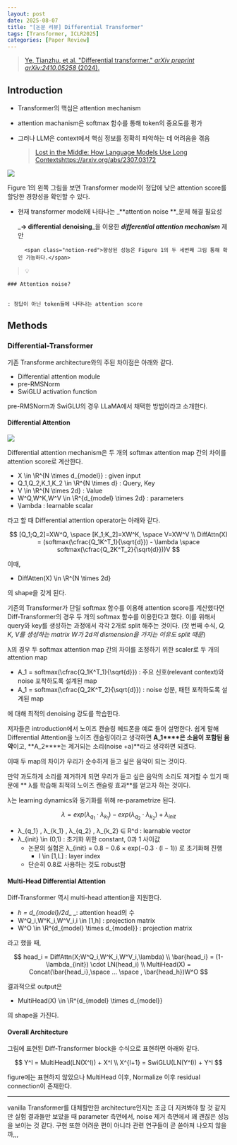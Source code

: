 ```yaml
---
layout: post
date: 2025-08-07
title: "[논문 리뷰] Differential Transformer"
tags: [Transformer, ICLR2025]
categories: [Paper Review]
---
```


> [Ye, Tianzhu, et al. "Differential transformer." ](https://arxiv.org/abs/2410.05258)[_arXiv preprint arXiv:2410.05258_](https://arxiv.org/abs/2410.05258)[ (2024).](https://arxiv.org/abs/2410.05258)



## Introduction

- Transformer의 핵심은 attention mechanism
- attention machanism은 softmax 함수를 통해 token의 중요도를 평가
- 그러나 LLM은 context에서 핵심 정보를 정확히 파악하는 데 어려움을 겪음

	> [Lost in the Middle: How Language Models Use Long Contextshttps://arxiv.org/abs/2307.03172](https://arxiv.org/abs/2307.03172)


![](https://prod-files-secure.s3.us-west-2.amazonaws.com/542b861c-36a8-4051-84e5-8804b6728dba/9083ea56-691a-4752-ae26-47f403431ac8/image.png?X-Amz-Algorithm=AWS4-HMAC-SHA256&X-Amz-Content-Sha256=UNSIGNED-PAYLOAD&X-Amz-Credential=ASIAZI2LB466ZLH7RCYK%2F20250904%2Fus-west-2%2Fs3%2Faws4_request&X-Amz-Date=20250904T031945Z&X-Amz-Expires=3600&X-Amz-Security-Token=IQoJb3JpZ2luX2VjEOr%2F%2F%2F%2F%2F%2F%2F%2F%2F%2FwEaCXVzLXdlc3QtMiJHMEUCIQCGdFAxQXSAe%2B%2BMxJL1owOus2E%2FesKJ0uZohAa69FuIxwIgctSYJtAzgTsWYMPWLWxMVjmPDs7Hk%2FHS%2F4fGgFqUOaUq%2FwMIUxAAGgw2Mzc0MjMxODM4MDUiDJCKDET8AqqtSvsiCircAzhO4RZc%2FLUkQmlyrVbKrnsEYHPg%2FaTMsZNtsDQ%2FSxu%2B6Z6OkTcKZCFWS5ngnB%2BIQj1QjlTStCGC9O0TsLFke7h%2BaVCxPs71fxXiJiikjGsDZBn3E9RF9wjedxAJG7dkvMXDBjitQE7FHFC%2B6TVSLTavS0fLASPcHYo4ZHrzvxDTazjkVuiQdAy99KpxTlKdBuQ04QzDWqLzub1j1iMpAZbLzloVNr5nSed6eBaDYGVC7E6H7JiThY1mFw8cgRqakpDrRwDtRCcX2yxAos%2BrNSBwI35L7hzLOfFYD1VZfh8XRQ3UiM%2B3oJQX1Psv9MmKGSglho5YCgvZld7HmuKbtqePepziu%2FyHgVYDtEPWB4o0ZCGPYYyigBowsVjyONr%2BqMEATQUabZPW7e0o6rYVabwS9Uld7g5Bgc8fFuR76FKNo14VC3qcsXN2E8VD0fSbH3qwKO%2FvuEY6%2BxgpNlDGkdNuugRJ094vv1U5Hx82H2hrNmaJ6b9yfDinpnAyK54a%2FodBqoM3qfm7pio%2BCfaCVMiff2VvzCx%2B9ePR1UXo2aTuaTUrD8XJH4j5J6zh%2FIXp8KtZ8LNFYiin5UZJDWYef8IYvaH%2B9ClBA8ACkluxG2qX3dsmKs45aCI1Q%2B03MJ7n48UGOqUBo3RXbUcG1m10ofYGqczEPm2EDqbgiyYTezPqhnLx08LfMK%2FqhO9I6FnCU3iF9RWqS76qKpyq394dgnyTAhY18CS1TxSQdUdiZ%2BFeQCE9UkTtf%2B2Qrus0k3RLbPGqkaQRmFzbygkoRy1Xw6zBDU75JcgOt1i4u6PEGNylT8Yp7arBDyX2ePvqvMD0hT%2FHESzzA94xkNMErfcvQtd0vVpP1rhwM8F%2F&X-Amz-Signature=f8c4f7713cf3302356e28ebc83b090b6afa9d61641b28181f18256f139598848&X-Amz-SignedHeaders=host&x-amz-checksum-mode=ENABLED&x-id=GetObject)


Figure 1의 왼쪽 그림을 보면 Transformer model이 정답에 낮은 attention score를 할당한 경향성을 확인할 수 있다.

- 현재 transformer model에 나타나는 _**attention noise **_문제 해결 필요성

	_**→ differential denoising**_을 이용한 _**differential attention mechanism**_ 제안


		<span class="notion-red">향상된 성능은 Figure 1의 두 세번째 그림 통해 확인 가능하다.</span>


> 💡 


	### Attention noise?


	: 정답이 아닌 token들에 나타나는 attention score



## Methods



### Differential-Transformer


기존 Transforme architecture와의 주된 차이점은 아래와 같다.

- Differential attention module
- pre-RMSNorm
- SwiGLU activation function

pre-RMSNorm과 SwiGLU의 경우 LLaMA에서 채택한 방법이라고 소개한다.



#### Differential Attention


![](https://prod-files-secure.s3.us-west-2.amazonaws.com/542b861c-36a8-4051-84e5-8804b6728dba/116d70b2-1963-4810-9167-f4c7d8a06e8f/image.png?X-Amz-Algorithm=AWS4-HMAC-SHA256&X-Amz-Content-Sha256=UNSIGNED-PAYLOAD&X-Amz-Credential=ASIAZI2LB466ZLH7RCYK%2F20250904%2Fus-west-2%2Fs3%2Faws4_request&X-Amz-Date=20250904T031945Z&X-Amz-Expires=3600&X-Amz-Security-Token=IQoJb3JpZ2luX2VjEOr%2F%2F%2F%2F%2F%2F%2F%2F%2F%2FwEaCXVzLXdlc3QtMiJHMEUCIQCGdFAxQXSAe%2B%2BMxJL1owOus2E%2FesKJ0uZohAa69FuIxwIgctSYJtAzgTsWYMPWLWxMVjmPDs7Hk%2FHS%2F4fGgFqUOaUq%2FwMIUxAAGgw2Mzc0MjMxODM4MDUiDJCKDET8AqqtSvsiCircAzhO4RZc%2FLUkQmlyrVbKrnsEYHPg%2FaTMsZNtsDQ%2FSxu%2B6Z6OkTcKZCFWS5ngnB%2BIQj1QjlTStCGC9O0TsLFke7h%2BaVCxPs71fxXiJiikjGsDZBn3E9RF9wjedxAJG7dkvMXDBjitQE7FHFC%2B6TVSLTavS0fLASPcHYo4ZHrzvxDTazjkVuiQdAy99KpxTlKdBuQ04QzDWqLzub1j1iMpAZbLzloVNr5nSed6eBaDYGVC7E6H7JiThY1mFw8cgRqakpDrRwDtRCcX2yxAos%2BrNSBwI35L7hzLOfFYD1VZfh8XRQ3UiM%2B3oJQX1Psv9MmKGSglho5YCgvZld7HmuKbtqePepziu%2FyHgVYDtEPWB4o0ZCGPYYyigBowsVjyONr%2BqMEATQUabZPW7e0o6rYVabwS9Uld7g5Bgc8fFuR76FKNo14VC3qcsXN2E8VD0fSbH3qwKO%2FvuEY6%2BxgpNlDGkdNuugRJ094vv1U5Hx82H2hrNmaJ6b9yfDinpnAyK54a%2FodBqoM3qfm7pio%2BCfaCVMiff2VvzCx%2B9ePR1UXo2aTuaTUrD8XJH4j5J6zh%2FIXp8KtZ8LNFYiin5UZJDWYef8IYvaH%2B9ClBA8ACkluxG2qX3dsmKs45aCI1Q%2B03MJ7n48UGOqUBo3RXbUcG1m10ofYGqczEPm2EDqbgiyYTezPqhnLx08LfMK%2FqhO9I6FnCU3iF9RWqS76qKpyq394dgnyTAhY18CS1TxSQdUdiZ%2BFeQCE9UkTtf%2B2Qrus0k3RLbPGqkaQRmFzbygkoRy1Xw6zBDU75JcgOt1i4u6PEGNylT8Yp7arBDyX2ePvqvMD0hT%2FHESzzA94xkNMErfcvQtd0vVpP1rhwM8F%2F&X-Amz-Signature=c20e724926e0ac3da1ed4eea59fd9f4a18becb4b0c1fb6fbc216f20b77993977&X-Amz-SignedHeaders=host&x-amz-checksum-mode=ENABLED&x-id=GetObject)


Differential attention mechanism은 두 개의 softmax attention map 간의 차이를 attention score로 계산한다.

- X \in \R^{N \times d\_{model}} : given input
- Q\_1,Q\_2,K\_1,K\_2 \in \R^{N \times d} : Query, Key
- V \in \R^{N \times 2d} : Value
- W^Q,W^K,W^V \in \R^{d\_{model} \times 2d} : parameters
- \lambda : learnable scalar

라고 할 때 Differential attention operator는 아래와 같다.


$$
[Q_1;Q_2]=XW^Q, \space [K_1;K_2]=XW^K, \space V=XW^V \\
DiffAttn(X) = (softmax(\cfrac{Q_1K^T_1}{\sqrt{d}}) - \lambda \space softmax(\cfrac{Q_2K^T_2}{\sqrt{d}}))V
$$


이때,

- DiffAtten(X) \in \R^{N \times 2d}

의 shape을 갖게 된다.


기존의 Transformer가 단일 softmax 함수를 이용해 attention score를 계산했다면 Diff-Transformer의 경우 두 개의 softmax 함수를 이용한다고 했다. 이를 위해서 query와 key를 생성하는 과정에서 각각 2개로 split 해주는 것이다. <span class="notion-red">(첫 번째 수식, </span><span class="notion-red">_Q, K, V를 생성하는 matrix W가 2d의 dismension을 가지는 이유도 split 때문_</span><span class="notion-red">)</span>


 λ의 경우 두 softmax attention map 간의 차이를 조정하기 위한 scaler로 두 개의 attention map

- A\_1 = softmax(\cfrac{Q\_1K^T\_1}{\sqrt{d}}) : 주요 신호(relevant context)와 noise 포착하도록 설계된 map
- A\_1 = softmax(\cfrac{Q\_2K^T\_2}{\sqrt{d}}) : noise 성분, 패턴 포착하도록 설계된 map 

에 대해 최적의 denoising 강도를 학습한다.


저자들은 introduction에서 노이즈 캔슬링 헤드폰을 예로 들어 설명한다. 쉽게 말해 Differential Attention을 노이즈 캔슬링이라고 생각하면 **A\_1****은 소음이 포함된 음악**이고, **A\_2****는 제거되는 소리(noise +a)**라고 생각하면 되겠다. 


이때 두 map의 차이가 우리가 순수하게 듣고 싶은 음악이 되는 것이다. 


만약 과도하게 소리를 제거하게 되면 우리가 듣고 싶은 음악의 소리도 제거할 수 있기 때문에 ** λ를 학습해 최적의 노이즈 캔슬링 효과**를 얻고자 하는 것이다.


λ는 learning dynamics와 동기화를 위해 re-parametrize 된다.


$$
\lambda = exp(\lambda_{q_1} \cdot \lambda_{k_1}) - exp(\lambda_{q_2} \cdot \lambda_{k_2}) + \lambda_{init}
$$

- λ\_{q\_1} , λ\_{k\_1} , λ\_{q\_2} , λ\_{k\_2} ∈ R^d : learnable vector
- λ\_{init} \in (0,1) : 초기화 위한 constant, 0과 1 사이값
	- 논문의 실험은 λ\_{init} = 0.8 − 0.6 × exp(−0.3 · (l − 1)) 로 초기화해 진행
		- l \in [1,L] : layer index
	- 단순히 0.8로 사용하는 것도 robust함


#### **Multi-Head Differential Attention**


Diff-Transformer 역시 multi-head attention을 지원한다.

- _h = d\_{model}/2d__ _: attention head의 수
- W^Q\_i,W^K\_i,W^V\_i,i \in [1,h] : projection matrix
- W^O \in \R^{d\_{model} \times d\_{model}} : projection matrix

라고 했을 때,


$$
head_i = DiffAttn(X;W^Q_i,W^K_i,W^V_i,\lambda) \\
\bar{head_i} = (1-\lambda_{init}) \cdot LN(head_i) \\
MultiHead(X) = Concat(\bar{head_i},\space ... \space , \bar{head_h})W^O
$$


결과적으로 output은

- MultiHead(X) \in \R^{d\_{model} \times d\_{model}}

의 shape을 가진다.



#### Overall Architecture


그림에 표현된 Diff-Transformer block을 수식으로 표현하면 아래와 같다.


$$
Y^l = MultiHead(LN(X^l)) + X^l \\
X^{l+1} = SwiGLU(LN(Y^l)) + Y^l
$$


figure에는 표현하지 않았으나 MultiHead 이후, Normalize 이후 residual connection이 존재한다.


---


vanilla Transformer를 대체할만한 architecture인지는 조금 더 지켜봐야 할 것 같지만 실험 결과들만 보았을 때 parameter 측면에서, noise 제거 측면에서 꽤 괜찮은 성능을 보이는 것 같다. 구현 또한 어려운 편이 아니라 관련 연구들이 곧 쏟아져 나오지 않을까,,,

